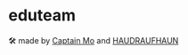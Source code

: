 # eduteam

🛠 made by <a href="https://github.com/Captain-Mo31/">Captain Mo</a> and <a href="https://github.com/HAUDRAUFHAUN/eduteam/edit/main/README.md">HAUDRAUFHAUN<a> 
